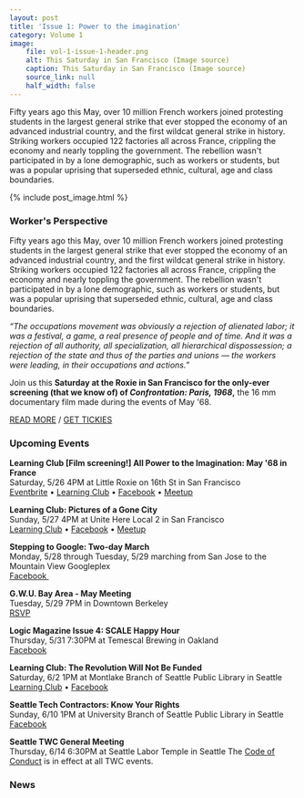 ```yaml
---
layout: post
title: 'Issue 1: Power to the imagination'
category: Volume 1
image:
    file: vol-1-issue-1-header.png
    alt: This Saturday in San Francisco (Image source)
    caption: This Saturday in San Francisco (Image source)
    source_link: null
    half_width: false
---
```


<!-- Content imported from: http://eepurl.com/dvSNkj -->

Fifty years ago this May, over 10 million French workers joined protesting students in the largest general strike that ever stopped the economy of an advanced industrial country, and the first wildcat general strike in history. Striking workers occupied 122 factories all across France, crippling the economy and nearly toppling the government. The rebellion wasn't participated in by a lone demographic, such as workers or students, but was a popular uprising that superseded ethnic, cultural, age and class boundaries.

<!--excerpt-->

{% include post_image.html %}

### Worker's Perspective

Fifty years ago this May, over 10 million French workers joined protesting students in the largest general strike that ever stopped the economy of an advanced industrial country, and the first wildcat general strike in history. Striking workers occupied 122 factories all across France, crippling the economy and nearly toppling the government. The rebellion wasn't participated in by a lone demographic, such as workers or students, but was a popular uprising that superseded ethnic, cultural, age and class boundaries.  
  
_“The occupations movement was obviously a rejection of alienated labor; it was a festival, a game, a real presence of people and of time. And it was a rejection of all authority, all specialization, all hierarchical dispossession; a rejection of the state and thus of the parties and unions — the workers were leading, in their occupations and actions.”_  
  
Join us this **Saturday at the Roxie in San Francisco for the only-ever screening (that we know of) of&nbsp;_Confrontation: Paris, 1968_,** the 16 mm documentary film made during the events of May '68. **&nbsp;**  
  
[READ MORE](https://sites.google.com/view/tech-workers-coalition/topics/all-power-to-the-imagination) / [GET TICKIES](https://www.eventbrite.com/e/confrontation-paris-1968-matinee-tickets-46098673373)


###  Upcoming Events

**Learning Club [Film screening!] All Power to the Imagination: May '68 in France**  
Saturday, 5/26 4PM at Little Roxie on 16th St in San Francisco  
[Eventbrite](https://eventbrite.com/e/confrontation-paris-1968-matinee-tickets-46098673373) • [Learning Club](https://sites.google.com/view/tech-workers-coalition/topics/all-power-to-the-imagination) • [Facebook](https://www.facebook.com/events/770159013181800/) • [Meetup](https://www.meetup.com/Tech-Workers-Coalition/events/250809771/)  
  
**Learning Club: Pictures of a Gone City**  
Sunday, 5/27 4PM at Unite Here Local 2 in San Francisco  
[Learning Club](https://sites.google.com/view/tech-workers-coalition/topics/pictures-of-a-gone-city) • [Facebook](https://www.facebook.com/events/173737103329105/) • [Meetup](https://www.meetup.com/Tech-Workers-Coalition/events/250800371/)  
  
**Stepping to Google: Two-day March**  
Monday, 5/28 through Tuesday, 5/29 marching from San Jose to the Mountain View Googleplex  
[Facebook&nbsp;](https://www.facebook.com/events/2185643841659707/)  
  
**G.W.U. Bay Area - May Meeting**  
Tuesday, 5/29 7PM in Downtown Berkeley  
[RSVP](https://docs.google.com/forms/d/e/1FAIpQLSfaFswFpnR0oMIfSLEMtMC5fqaJLhQgVtnxObzZD9pvYnqMYQ/viewform)  
  
**Logic Magazine Issue 4: SCALE Happy Hour**  
Thursday, 5/31 7:30PM at Temescal Brewing in Oakland  
[Facebook](https://www.facebook.com/events/193891647908882/)  
  
**Learning Club: The Revolution Will Not Be Funded**  
Saturday, 6/2 1PM at Montlake Branch of Seattle Public Library in Seattle  
[Learning Club](https://sites.google.com/view/tech-workers-coalition/topics/the-revolution-will-not-be-funded?authuser=0) • [Facebook](https://www.facebook.com/events/193891647908882/)&nbsp;  
  
**Seattle Tech Contractors: Know Your Rights**  
Sunday, 6/10 1PM at University Branch of Seattle Public Library in Seattle  
[Facebook](https://www.facebook.com/events/194344231207737/)&nbsp;  
  
**Seattle TWC General Meeting**  
Thursday, 6/14 6:30PM at Seattle Labor Temple in Seattle The [Code of Conduct](https://techworkerscoalition.org/community-guide/) is in effect at all TWC events.


###  News



